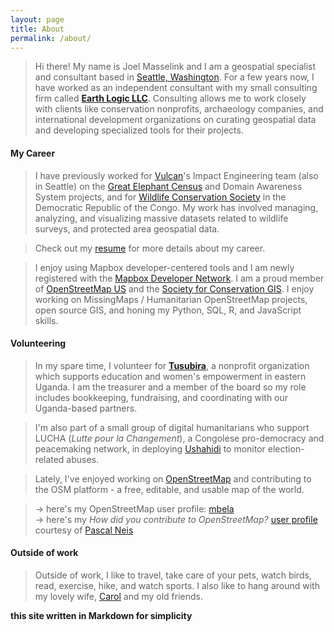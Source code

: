 ```yaml
---
layout: page
title: About
permalink: /about/
---
```


>Hi there! My name is Joel Masselink and I am a geospatial specialist and consultant based in [Seattle, Washington](/maps/seattle-leaflet.html). For a few years now, I have worked as an independent consultant with my small consulting firm called [**Earth Logic LLC**](/earthlogic). Consulting allows me to work closely with clients like conservation nonprofits, archaeology companies, and international development organizations on curating geospatial data and developing specialized tools for their projects.

#### My Career
>I have previously worked for [Vulcan](http://www.vulcan.com/technology)'s Impact Engineering team (also in Seattle) on the [Great Elephant Census](http://www.greatelephantcensus.com) and Domain Awareness System projects, and for [Wildlife Conservation Society](http://www.wcs.org) in the Democratic Republic of the Congo. My work has involved managing, analyzing, and visualizing massive datasets related to wildlife surveys, and protected area geospatial data.

>Check out my [resume](resume.md) for more details about my career.

>I enjoy using Mapbox developer-centered tools and I am newly registered with the [Mapbox Developer Network](https://www.mapbox.com/developer-network/developers/).
>I am a proud member of [OpenStreetMap US](http://openstreetmap.us) and the [Society for Conservation GIS](http://scgis.org).
>I enjoy working on MissingMaps / Humanitarian OpenStreetMap projects, open source GIS, and honing my Python, SQL, R, and JavaScript skills.

#### Volunteering
>In my spare time, I volunteer for [**Tusubira**](http://www.tusubira.org), a nonprofit organization which supports education and women's empowerment in eastern Uganda. I am the treasurer and a member of the board so my role includes bookkeeping, fundraising, and coordinating with our Uganda-based partners.

>I'm also part of a small group of digital humanitarians who support LUCHA (*Lutte pour la Changement*), a Congolese pro-democracy and peacemaking network, in deploying [Ushahidi](http://www.ushahidi.com) to monitor election-related abuses.

>Lately, I've enjoyed working on [OpenStreetMap](http://www.openstreetmap.org) and contributing to the OSM platform - a free, editable, and usable map of the world.

  >->  here's my OpenStreetMap user profile: [mbela](http://www.openstreetmap.org/user/mbela)  
  >->  here's my *How did you contribute to OpenStreetMap?* [user profile](http://hdyc.neis-one.org/?mbela) courtesy of [Pascal Neis](http://neis-one.org)

#### Outside of work
>Outside of work, I like to travel, take care of your pets, watch birds, read, exercise, hike, and watch sports. I also like to hang around with my lovely wife, [Carol](http://www.carolbogezi.com) and my old friends.

**this site written in Markdown for simplicity**

<!-- [html version](html-version.html) -->
